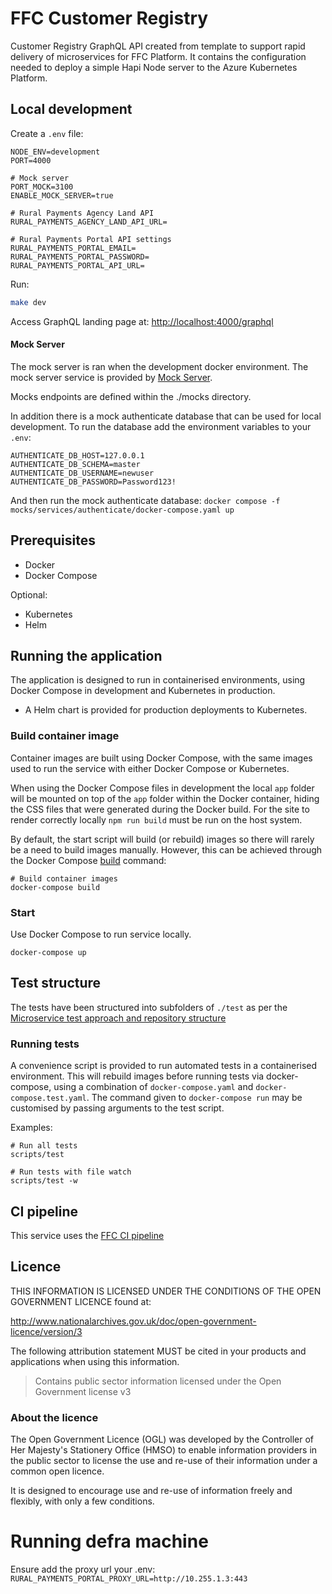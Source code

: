 # FFC Customer Registry

Customer Registry GraphQL API created from template to support rapid delivery of microservices for FFC Platform. 
It contains the configuration needed to deploy a simple Hapi Node server to the Azure Kubernetes Platform.

## Local development
Create a `.env` file:

```env
NODE_ENV=development
PORT=4000

# Mock server
PORT_MOCK=3100
ENABLE_MOCK_SERVER=true

# Rural Payments Agency Land API
RURAL_PAYMENTS_AGENCY_LAND_API_URL=

# Rural Payments Portal API settings
RURAL_PAYMENTS_PORTAL_EMAIL=
RURAL_PAYMENTS_PORTAL_PASSWORD=
RURAL_PAYMENTS_PORTAL_API_URL=
```

Run:

```bash
make dev
```

Access GraphQL landing page at: [http://localhost:4000/graphql](http://localhost:4000/graphql)

#### Mock Server
The mock server is ran when the development docker environment. The mock server service is provided by [Mock Server](https://www.mocks-server.org/).

Mocks endpoints are defined within the ./mocks directory.

In addition there is a mock authenticate database that can be used for local development. To run the database add the environment variables to your `.env`:
```env
AUTHENTICATE_DB_HOST=127.0.0.1
AUTHENTICATE_DB_SCHEMA=master
AUTHENTICATE_DB_USERNAME=newuser
AUTHENTICATE_DB_PASSWORD=Password123!
```

And then run the mock authenticate database: `docker compose -f mocks/services/authenticate/docker-compose.yaml up`

## Prerequisites
- Docker
- Docker Compose

Optional:
- Kubernetes
- Helm

## Running the application

The application is designed to run in containerised environments, using Docker Compose in development and Kubernetes in production.

- A Helm chart is provided for production deployments to Kubernetes.

### Build container image

Container images are built using Docker Compose, with the same images used to run the service with either Docker Compose or Kubernetes.

When using the Docker Compose files in development the local `app` folder will
be mounted on top of the `app` folder within the Docker container, hiding the CSS files that were generated during the Docker build.  For the site to render correctly locally `npm run build` must be run on the host system.


By default, the start script will build (or rebuild) images so there will
rarely be a need to build images manually. However, this can be achieved
through the Docker Compose
[build](https://docs.docker.com/compose/reference/build/) command:

```
# Build container images
docker-compose build
```

### Start

Use Docker Compose to run service locally.

```
docker-compose up
```

## Test structure

The tests have been structured into subfolders of `./test` as per the
[Microservice test approach and repository structure](https://eaflood.atlassian.net/wiki/spaces/FPS/pages/1845396477/Microservice+test+approach+and+repository+structure)

### Running tests

A convenience script is provided to run automated tests in a containerised
environment. This will rebuild images before running tests via docker-compose,
using a combination of `docker-compose.yaml` and `docker-compose.test.yaml`.
The command given to `docker-compose run` may be customised by passing
arguments to the test script.

Examples:

```
# Run all tests
scripts/test

# Run tests with file watch
scripts/test -w
```

## CI pipeline

This service uses the [FFC CI pipeline](https://github.com/DEFRA/ffc-jenkins-pipeline-library)

## Licence

THIS INFORMATION IS LICENSED UNDER THE CONDITIONS OF THE OPEN GOVERNMENT LICENCE found at:

<http://www.nationalarchives.gov.uk/doc/open-government-licence/version/3>

The following attribution statement MUST be cited in your products and applications when using this information.

> Contains public sector information licensed under the Open Government license v3

### About the licence

The Open Government Licence (OGL) was developed by the Controller of Her Majesty's Stationery Office (HMSO) to enable information providers in the public sector to license the use and re-use of their information under a common open licence.

It is designed to encourage use and re-use of information freely and flexibly, with only a few conditions.

# Running defra machine
Ensure add the proxy url your .env: `RURAL_PAYMENTS_PORTAL_PROXY_URL=http://10.255.1.3:443`
